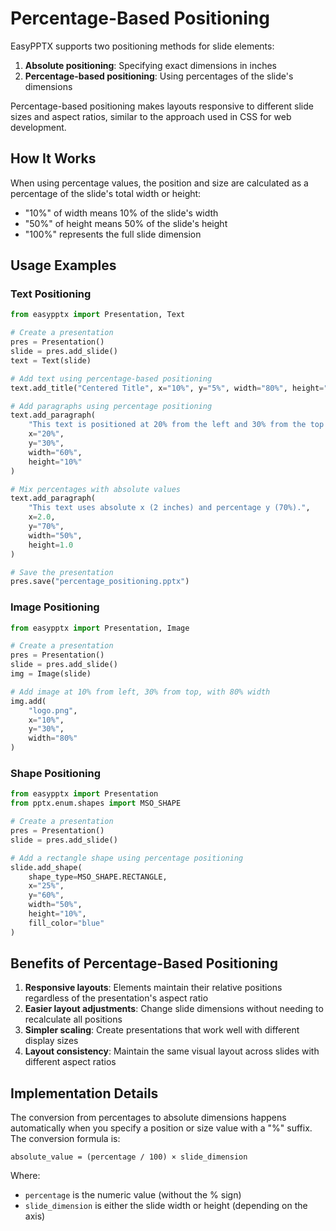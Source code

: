 # Percentage-Based Positioning

EasyPPTX supports two positioning methods for slide elements:

1. **Absolute positioning**: Specifying exact dimensions in inches
2. **Percentage-based positioning**: Using percentages of the slide's dimensions

Percentage-based positioning makes layouts responsive to different slide sizes and aspect ratios, similar to the approach used in CSS for web development.

## How It Works

When using percentage values, the position and size are calculated as a percentage of the slide's total width or height:

- "10%" of width means 10% of the slide's width
- "50%" of height means 50% of the slide's height
- "100%" represents the full slide dimension

## Usage Examples

### Text Positioning

```python
from easypptx import Presentation, Text

# Create a presentation
pres = Presentation()
slide = pres.add_slide()
text = Text(slide)

# Add text using percentage-based positioning
text.add_title("Centered Title", x="10%", y="5%", width="80%", height="15%")

# Add paragraphs using percentage positioning
text.add_paragraph(
    "This text is positioned at 20% from the left and 30% from the top.",
    x="20%", 
    y="30%", 
    width="60%", 
    height="10%"
)

# Mix percentages with absolute values
text.add_paragraph(
    "This text uses absolute x (2 inches) and percentage y (70%).", 
    x=2.0, 
    y="70%", 
    width="50%", 
    height=1.0
)

# Save the presentation
pres.save("percentage_positioning.pptx")
```

### Image Positioning

```python
from easypptx import Presentation, Image

# Create a presentation
pres = Presentation()
slide = pres.add_slide()
img = Image(slide)

# Add image at 10% from left, 30% from top, with 80% width
img.add(
    "logo.png",
    x="10%", 
    y="30%", 
    width="80%"
)
```

### Shape Positioning

```python
from easypptx import Presentation
from pptx.enum.shapes import MSO_SHAPE

# Create a presentation
pres = Presentation()
slide = pres.add_slide()

# Add a rectangle shape using percentage positioning
slide.add_shape(
    shape_type=MSO_SHAPE.RECTANGLE,
    x="25%", 
    y="60%", 
    width="50%", 
    height="10%",
    fill_color="blue"
)
```

## Benefits of Percentage-Based Positioning

1. **Responsive layouts**: Elements maintain their relative positions regardless of the presentation's aspect ratio
2. **Easier layout adjustments**: Change slide dimensions without needing to recalculate all positions
3. **Simpler scaling**: Create presentations that work well with different display sizes
4. **Layout consistency**: Maintain the same visual layout across slides with different aspect ratios

## Implementation Details

The conversion from percentages to absolute dimensions happens automatically when you specify a position or size value with a "%" suffix. The conversion formula is:

```
absolute_value = (percentage / 100) × slide_dimension
```

Where:
- `percentage` is the numeric value (without the % sign)
- `slide_dimension` is either the slide width or height (depending on the axis)